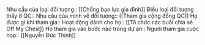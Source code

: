 
Nhu cầu của loại đối tượng:: [[Chống bạo lực gia đình]]
Điều loại đối tượng thấy ở QC:: 
Nhu cầu của mình về đối tượng:: [[Tham gia cộng đồng QC]] 
Họ được gì khi tham gia:: 
Hoạt động dành cho họ:: [[Tổ chức các buổi chia sẻ Off My Chest]] 
Họ tham gia vào bước nào trong dự án:: 
Người tham gia cuộc họp:: [[Nguyễn Đức Thịnh]]